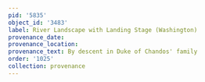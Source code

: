 ```yaml
---
pid: '5835'
object_id: '3483'
label: River Landscape with Landing Stage (Washington)
provenance_date:
provenance_location:
provenance_text: By descent in Duke of Chandos' family
order: '1025'
collection: provenance
---
```

